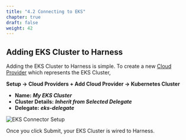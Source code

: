 ```yaml
---
title: "4.2 Connecting to EKS"
chapter: true
draft: false
weight: 42
---
```


## Adding EKS Cluster to Harness
Adding the EKS Cluster to Harness is simple. To create a new [Cloud Provider](https://docs.harness.io/article/l68rujg6mp-add-kubernetes-cluster-cloud-provider) which represents the EKS Cluster, 

**Setup -> Cloud Providers + Add Cloud Provider -> Kubernetes Cluster** 

* **Name:** ***My EKS Cluster***
* **Cluster Details:** ***Inherit from Selected Delegate***
* **Delegate:** ***eks-delegate***

![EKS Connector Setup](/images/eks_cluster_cloud_provider.png)

Once you click Submit, your EKS Cluster is wired to Harness. 
